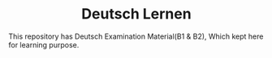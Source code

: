 <h1 align="center">Deutsch Lernen</h1>

This repository has Deutsch Examination Material(B1 & B2), Which kept here  for learning purpose.


